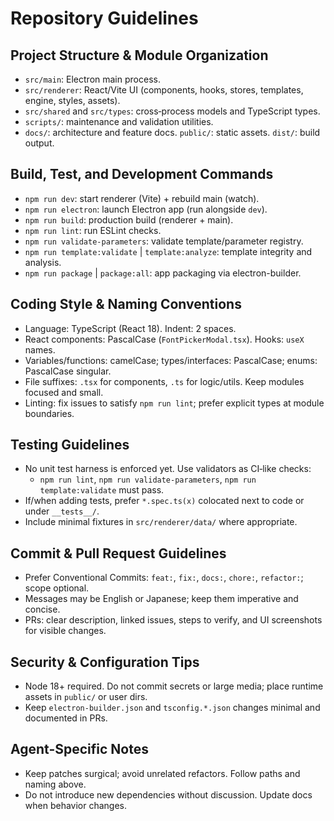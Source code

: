 # Repository Guidelines

## Project Structure & Module Organization
- `src/main`: Electron main process.
- `src/renderer`: React/Vite UI (components, hooks, stores, templates, engine, styles, assets).
- `src/shared` and `src/types`: cross‑process models and TypeScript types.
- `scripts/`: maintenance and validation utilities.
- `docs/`: architecture and feature docs. `public/`: static assets. `dist/`: build output.

## Build, Test, and Development Commands
- `npm run dev`: start renderer (Vite) + rebuild main (watch).
- `npm run electron`: launch Electron app (run alongside `dev`).
- `npm run build`: production build (renderer + main).
- `npm run lint`: run ESLint checks.
- `npm run validate-parameters`: validate template/parameter registry.
- `npm run template:validate` | `template:analyze`: template integrity and analysis.
- `npm run package` | `package:all`: app packaging via electron-builder.

## Coding Style & Naming Conventions
- Language: TypeScript (React 18). Indent: 2 spaces.
- React components: PascalCase (`FontPickerModal.tsx`). Hooks: `useX` names.
- Variables/functions: camelCase; types/interfaces: PascalCase; enums: PascalCase singular.
- File suffixes: `.tsx` for components, `.ts` for logic/utils. Keep modules focused and small.
- Linting: fix issues to satisfy `npm run lint`; prefer explicit types at module boundaries.

## Testing Guidelines
- No unit test harness is enforced yet. Use validators as CI‑like checks:
  - `npm run lint`, `npm run validate-parameters`, `npm run template:validate` must pass.
- If/when adding tests, prefer `*.spec.ts(x)` colocated next to code or under `__tests__/`.
- Include minimal fixtures in `src/renderer/data/` where appropriate.

## Commit & Pull Request Guidelines
- Prefer Conventional Commits: `feat:`, `fix:`, `docs:`, `chore:`, `refactor:`; scope optional.
- Messages may be English or Japanese; keep them imperative and concise.
- PRs: clear description, linked issues, steps to verify, and UI screenshots for visible changes.

## Security & Configuration Tips
- Node 18+ required. Do not commit secrets or large media; place runtime assets in `public/` or user dirs.
- Keep `electron-builder.json` and `tsconfig.*.json` changes minimal and documented in PRs.

## Agent-Specific Notes
- Keep patches surgical; avoid unrelated refactors. Follow paths and naming above.
- Do not introduce new dependencies without discussion. Update docs when behavior changes.
